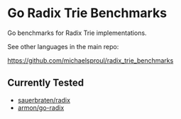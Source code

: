 Go Radix Trie Benchmarks
====

Go benchmarks for Radix Trie implementations.

See other languages in the main repo:

https://github.com/michaelsproul/radix_trie_benchmarks

## Currently Tested

* [sauerbraten/radix](https://github.com/sauerbraten/radix)
* [armon/go-radix](https://github.com/armon/go-radix)
